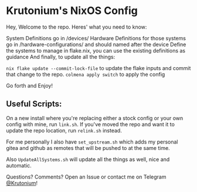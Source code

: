 # Krutonium's NixOS Config

Hey, Welcome to the repo. Heres' what you need to know:

System Definitions go in /devices/
Hardware Definitions for those systems go in /hardware-configurations/ and should named after the device
Define the systems to manage in flake.nix, you can use the existing definitions as guidance
And finally, to update all the things:

`nix flake update --commit-lock-file` to update the flake inputs and commit that change to the repo.
`colmena apply switch` to apply the config

Go forth and Enjoy!

## Useful Scripts:

On a new install where you're replacing either a stock config or your own config with mine, run `link.sh`. If you've moved the repo and want it to update the repo location, run `relink.sh` instead.

For me personally I also have `set_upstream.sh` which adds my personal gitea and github as remotes that will be pushed to at the same time.

Also `UpdateAllSystems.sh` will update all the things as well, nice and automatic.

Questions? Comments? Open an Issue or contact me on Telegram [@Krutonium](t.me/Krutonium)!

